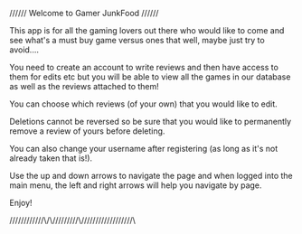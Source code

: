 //////
Welcome to Gamer JunkFood
//////

This app is for all the gaming lovers out there who would like to come and see what's a must buy game versus ones that well, maybe just try to avoid....

You need to create an account to write reviews and then have access to them for edits etc but you will be able to view all the games in our database as well as the reviews attached to them!

You can choose which reviews (of your own) that you would like to edit.

Deletions cannot be reversed so be sure that you would like to permanently remove a review of yours before deleting.

You can also change your username after registering (as long as it's not already taken that is!).

Use the up and down arrows to navigate the page and when logged into the main menu, the left and right arrows will help you navigate by page.

Enjoy!

//\/\//\/\//\///\/\\/\\/\/\/\/\/\/\/\/\/\\/\/\/\/\/\/\/\/\/\/\/\/\/\/\/\/\//\